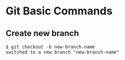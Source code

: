 # Git Basic Commands

## Create new branch

```
$ git checkout -b new-branch-name
switched to a new branch "new-branch-name"
```


